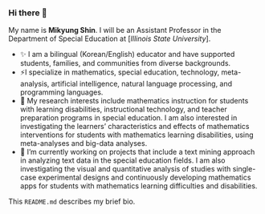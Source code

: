 ### Hi there 👋 

My name is **Mikyung Shin**. I will be an Assistant Professor in the Department of Special Education at [_Illinois State University_]. 

- ✨ I am a bilingual (Korean/English) educator and have supported students, families, and communities from diverse backgrounds. 
- ⚡I specialize in mathematics, special education, technology, meta-analysis, artificial intelligence, natural language processing, and programming languages. 
- 🔎 My research interests include mathematics instruction for students with learning disabilities, instructional technology, and teacher preparation programs in special education. I am also interested in investigating the learners’ characteristics and effects of mathematics interventions for students with mathematics learning disabilities, using meta-analyses and big-data analyses.
- 🔭 I’m currently working on projects that include a text mining approach in analyzing text data in the special education fields. I am also investigating the visual and quantitative analysis of studies with single-case experimental designs and continuously developing mathematics apps for students with mathematics learning difficulties and disabilities. 

This `README.md` describes my brief bio. 

